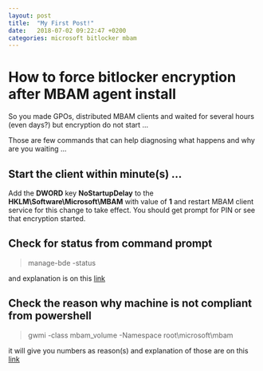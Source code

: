 ```yaml
---
layout: post
title:  "My First Post!"
date:   2018-07-02 09:22:47 +0200
categories: microsoft bitlocker mbam
---
```


# How to force bitlocker encryption after MBAM agent install

So you made GPOs, distributed MBAM clients and waited for several hours (even days?) but encryption do not start ...

Those are few commands that can help diagnosing what happens and why are you waiting ...

## Start the client within minute(s) ...
Add the **DWORD** key **NoStartupDelay** to the 
**HKLM\Software\Microsoft\MBAM**
with value of **1** 
and restart MBAM client service for this change to take effect. You should get prompt for PIN or see that encryption started.

## Check for status from command prompt
> manage-bde -status

and explanation is on this [link](https://docs.microsoft.com/en-us/windows-server/administration/windows-commands/manage-bde)

## Check the reason why machine is not compliant from powershell
> gwmi -class mbam_volume -Namespace root\microsoft\mbam

it will give you numbers as reason(s) and explanation of those are on this [link](https://docs.microsoft.com/en-us/microsoft-desktop-optimization-pack/mbam-v25/determining-why-a-device-receives-a-noncompliance-message "Determining why a Device Receives a Noncompliance Message") 
